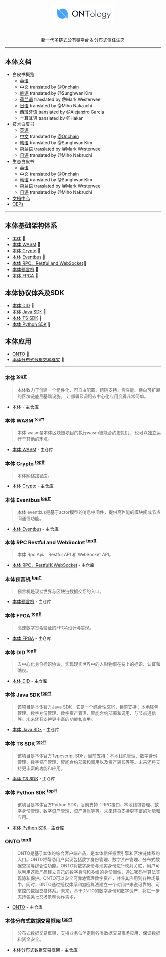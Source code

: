 <p align="center">
  <img
    src="https://raw.githubusercontent.com/ontio/documentation/master/zh-CN/Ontology_CH.png"
    width="200px"
  >
</p>
<h1 align="center"></h1>
<p align="center">
  新一代多链式公有链平台 & 分布式信任生态
</p>

---


## 本体文档
- 白皮书概览
    - [英语](https://ont.io/wp/Ontology-Introductory-White-Paper-EN.pdf) 
    - [中文](https://ont.io/wp/Ontology-Introductory-White-Paper-ZH.pdf) translated by [@Onchain](http://www.onchain.com)
    - [韩语](https://ont.io/wp/Ontology-Introductory-White-Paper-KR.pdf) translated by @Sunghwan Kim
    - [荷兰语](https://github.com/ontio/documentation/blob/master/nl-NL/Introductory%20White%20Paper%20-%20Dutch%20V1.pdf) translated by @Mark Westerweel
    - [日语](https://github.com/ontio/documentation/blob/master/jp_JP/Ontology%20Introductory%20White%20Paper%20JP.pdf) translated by @Miho Nakauchi
    - [西班牙语](https://github.com/ontio/documentation/blob/master/es-ES/Introductory%20White%20Paper%20-%20Spanish.pdf) translated by @Alejandro Garcia
    - [土耳其语](https://github.com/ontio/documentation/blob/master/tr_TR/Introductory%20White%20Paper%20-%20Turkish.pdf) translated by @Hakan
- 技术白皮书
    - [英语](https://github.com/ontio/Documentation/blob/master/Ontology-technology-white-paper-EN.pdf)
    - [中文](https://ont.io/wp/Ontology-technology-white-paper-ZH.pdf)  translated by  [@Onchain](http://www.onchain.com)
    - [韩语](https://ont.io/wp/Ontology-technology-white-paper-KR.pdf) translated by @Sunghwan Kim
    - [荷兰语](https://github.com/ontio/documentation/blob/master/nl-NL/Technology%20White%20Paper%20-%20Dutch%20V1.pdf) translated by @Mark Westerweel
    - [日语](https://github.com/ontio/documentation/blob/master/jp_JP/Ontology%20Technology%20White%20Paper%20JP.pdf) translated by @Miho Nakauchi
- 生态白皮书
    - [英语](https://ont.io/wp/Ontology-Ecosystem-White-Paper-EN.pdf)
    - [中文](https://ont.io/wp/Ontology-Ecosystem-White-Paper-ZH.pdf)  translated by  [@Onchain](http://www.onchain.com)
    - [韩语](https://ont.io/wp/Ontology-Ecosystem-White-Paper-KR.pdf) translated by @Sunghwan Kim
    - [荷兰语](https://github.com/ontio/documentation/blob/master/nl-NL/Ecosystem%20White%20Paper%20-%20Dutch%20V1.pdf) translated by @Mark Westerweel
    - [日语](https://github.com/ontio/documentation/blob/master/jp_JP/Ontology%20Ecosystem%20White%20Paper-JP.pdf) translated by @Miho Nakauchi
- [文档中心](https://ontio.github.io/documentation/tutorial_for_developer_zh.html)
- [OEPs](https://github.com/ontio/OEPs)

---

## 本体基础架构体系

- [本体](#Ontology) :hatching_chick:
- [本体 WASM](#Ontology-wsam) :hatching_chick:
- [本体 Crypto](#Ontology-crypto) :hatching_chick:
- [本体 Eventbus](#Ontology-eventbus) :hatching_chick:
- [本体 RPC、Restful and WebSocket](#Ontology-rpc-restful-and-websocket) :hatching_chick:
- [本体预言机](#Ontology-oracle) :hatching_chick:
- [本体 FPGA](#Ontology-fpga) :egg:

## 本体协议体系及SDK

- [本体 DID](#Ontology-did) :hatched_chick:
- [本体 Java SDK](#Ontology-java-sdk) :hatched_chick:
- [本体 TS SDK](#Ontology-ts-sdk) :hatched_chick:
- [本体 Python SDK](#Ontology-python-sdk) :hatching_chick:

## 本体应用
- [ONTO](#onto) :hatching_chick:
- [本体分布式数据交易框架](#Ontology-ddxf) :hatched_chick:

---



### <a name="Ontology"></a>本体 <sup>[top⇈](#本体基础架构体系)</sup>
> 本体致力于创建一个组件化、可自由配置、跨链支持、高性能、横向可扩展的区块链底层基础设施。 让部署及调用去中心化应用变得非常简单。
- [本体](https://github.com/ontio/ontology) - 主仓库

### <a name="Ontology-wsam"></a>本体 WASM <sup>[top⇈](#本体基础架构体系)</sup>
> 本体 wasm是本体区块链项目的执行wasm智能合约虚拟机， 也可以独立运行于其他的环境。
- [本体 WASM](https://github.com/ontio/ontology-wasm) - 主仓库

### <a name="Ontology-crypto"></a>本体 Crypto <sup>[top⇈](#本体基础架构体系)</sup>
> 本体网络加密库。
- [本体 Crypto](https://github.com/ontio/ontology-crypto) - 主仓库

### <a name="Ontology-eventbus"></a>本体 Eventbus <sup>[top⇈](#本体基础架构体系)</sup>
> 本体 eventbus是基于actor模型的消息中间件，提供高性能的模块间或节点间通信功能。
- [本体 Eventbus](https://github.com/ontio/ontology-eventbus) - 主仓库

### <a name="Ontology-rpc-restful-and-websocket"></a>本体 RPC Restful and WebSocket <sup>[top⇈](#本体基础架构体系)</sup>
> 本体 Rpc Api、 Restful API 和 WebSocket API。
- [本体 RPC、Restful和WebSocket](https://github.com/ontio/documentation/tree/master/ontology-API) - 主仓库

### <a name="Ontology-oracle"></a>本体预言机 <sup>[top⇈](#本体基础架构体系)</sup>
> 预言机是现实世界与区块链数据交互的入口。
- [本体预言机](https://github.com/ontio/ontology-oracle-py) - 主仓库

### <a name="Ontology-fpga"></a>本体 FPGA <sup>[top⇈](#本体基础架构体系)</sup>
> 高速数字签名验证的FPGA设计与实现。
- [本体 FPGA](https://github.com/ontio/ontology-fpga) - 主仓库

### <a name="Ontology-did"></a>本体 DID <sup>[top⇈](#本体基础架构体系)</sup>
> 去中心化身份标识协议，实现现实世界中的人财物事在链上的标识、认证和确权。
- [本体 DID](https://github.com/ontio/ontology-DID) - 主仓库

### <a name="Ontology-java-sdk"></a>本体 Java SDK <sup>[top⇈](#本体基础架构体系)</sup>
> 该项目是本体官方Java SDK，它是一个综合性SDK，目前支持：本地钱包管理、数字身份管理、数字资产管理、智能合约部署和调用、与节点通信等。未来还将支持更丰富的功能和应用。
- [本体 Java SDK](https://github.com/ontio/ontology-java-sdk) - 主仓库

### <a name="Ontology-ts-sdk"></a>本体 TS SDK <sup>[top⇈](#本体基础架构体系)</sup>
> 该项目是本体官方Typescript SDK，目前支持：本地钱包管理、数字身份管理、数字资产管理、智能合约部署和调用以及资产转账等等。未来还将支持更丰富的功能和应用。
- [本体 TS SDK](https://github.com/ontio/ontology-ts-sdk) - 主仓库

### <a name="Ontology-python-sdk"></a>本体 Python SDK <sup>[top⇈](#本体基础架构体系)</sup>
> 该项目是本体官方Python SDK，目前支持：RPC接口、本地钱包管理、数字身份管理、数字资产管理、资产转账等等。未来还将支持更丰富的功能和应用。
- [本体 Python SDK](https://github.com/ontio/ontology-python-sdk) - 主仓库

### <a name="onto"></a>ONTO <sup>[top⇈](#本体基础架构体系)</sup>
> ONTO是基于本体的综合客户端产品，是本体信任搜索引擎和区块链体系的入口。ONTO将帮助用户实现包括数字身份管理、数字资产管理、分布式数据交换等综合性功能。ONTO将数字身份与现实身份进行映射关联，用户可以利用这款产品建立自己的数字身份和多维的身份画像，通过密码学算法实现隐私保护。ONTO可以安全可靠地管理数字资产，并将其应用到各种场景中。同时，ONTO通过授权体系和加密算法建立一个对用户来说可靠的、可掌控的数据交易体系。未来，基于ONTO的数字身份和数字资产，将进一步支持各类社交场景和协作需求。
- [ONTO](https://github.com/ontio/onto) - 主仓库

### <a name="Ontology-ddxf"></a>本体分布式数据交易框架 <sup>[top⇈](#本体基础架构体系)</sup>
> 分布式数据交易框架，支持业务伙伴定制各类数据交易市场应用，保证数据和资金安全。
- [本体分布式数据交易框架](https://github.com/ontio/ontology-ddxf) - 主仓库
